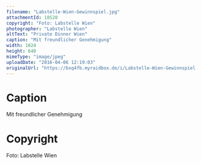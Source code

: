 ```yaml
---
filename: "Labstelle-Wien-Gewinnspiel.jpg"
attachmentId: 18520
copyright: "Foto: Labstelle Wien"
photographer: "Labstelle Wien"
altText: "Private Dinner Wien"
caption: "Mit freundlicher Genehmigung"
width: 1024
height: 640
mimeType: "image/jpeg"
uploadDate: "2016-04-06 12:19:03"
originalUrl: "https://bxq4fb.myraidbox.de/i/Labstelle-Wien-Gewinnspiel.jpg"
---
```


# Caption

Mit freundlicher Genehmigung

# Copyright

Foto: Labstelle Wien
